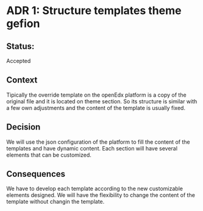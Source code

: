# ADR 1: Structure templates theme gefion

## Status:
Accepted

## Context
Tipically the override template on the openEdx platform is a copy of the original file and it is located on theme section. So its structure is similar with a few own adjustments and the content of the template is usually fixed.

## Decision
We will use the json configuration of the platform to fill the content of the templates and have dynamic content. Each section will have several elements that can be customized.

## Consequences
We have to develop each template according to the new customizable elements designed.
We will have the flexibility to change the content of the template without changin the template.